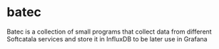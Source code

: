 # batec

Batec is a collection of small programs that collect data from different
Softcatala services and store it in InfluxDB to be later use in
Grafana
